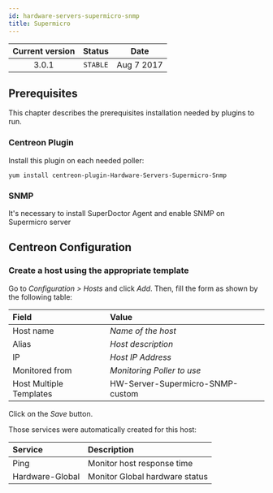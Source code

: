 ```yaml
---
id: hardware-servers-supermicro-snmp
title: Supermicro
---
```


| Current version | Status | Date |
| :-: | :-: | :-: |
| 3.0.1 | `STABLE` | Aug  7 2017 |

## Prerequisites

This chapter describes the prerequisites installation needed by plugins to run.

### Centreon Plugin

Install this plugin on each needed poller:

``` shell
yum install centreon-plugin-Hardware-Servers-Supermicro-Snmp
```

### SNMP

It's necessary to install SuperDoctor Agent and enable SNMP on Supermicro server

## Centreon Configuration

### Create a host using the appropriate template

Go to *Configuration \> Hosts* and click *Add*. Then, fill the form as shown by
the following table:

| Field                                | Value                            |
| :----------------------------------- | :------------------------------- |
| Host name                            | *Name of the host*               |
| Alias                                | *Host description*               |
| IP                                   | *Host IP Address*                |
| Monitored from                       | *Monitoring Poller to use*       |
| Host Multiple Templates              | HW-Server-Supermicro-SNMP-custom |

Click on the *Save* button.

Those services were automatically created for this host:

| Service         | Description                    |
| :-------------- | :----------------------------- |
| Ping            | Monitor host response time     |
| Hardware-Global | Monitor Global hardware status |


